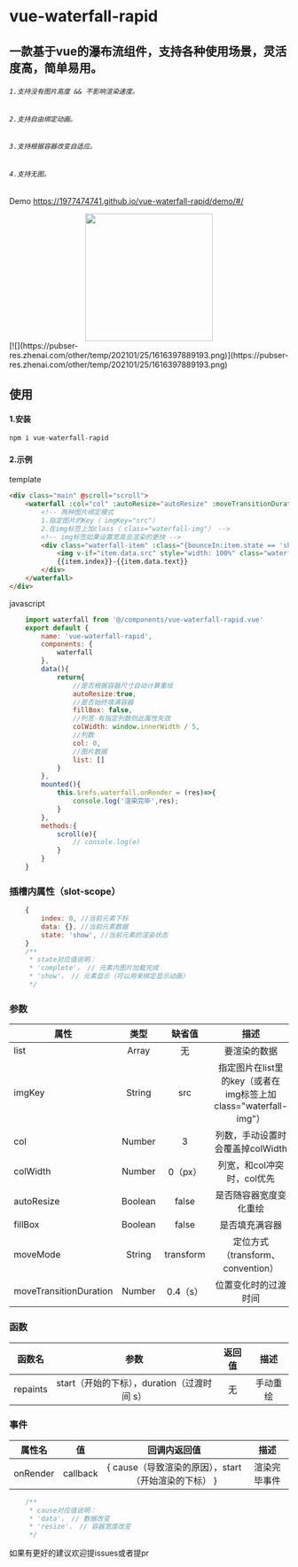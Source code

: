 # vue-waterfall-rapid
## 一款基于vue的瀑布流组件，支持各种使用场景，灵活度高，简单易用。
###### `1.支持没有图片高度 && 不影响渲染速度。`
###### `2.支持自由绑定动画。`
###### `3.支持根据容器改变自适应。`
###### `4.支持无图。`
Demo https://1977474741.github.io/vue-waterfall-rapid/demo/#/
<div align=center ><img width="230" height="230" src="https://pubser-res.zhenai.com/other/temp/202101/25/1616397889193.png"/></div>
[![](https://pubser-res.zhenai.com/other/temp/202101/25/1616397889193.png)](https://pubser-res.zhenai.com/other/temp/202101/25/1616397889193.png)

## 使用
#### 1.安装
```javaScript
npm i vue-waterfall-rapid
```
#### 2.示例
template
```html
<div class="main" @scroll="scroll">
    <waterfall :col="col" :autoResize="autoResize" :moveTransitionDuration="0.4" :fillBox="fillBox" :col-        width="colWidth" :list="list" ref="waterfall" imgKey="src">
        <!-- 两种图片绑定模式
        1.指定图片的Key（ imgKey="src"）
        2.在img标签上加class（ class="waterfall-img"） -->
        <!-- img标签如果设置宽高会渲染的更快 -->
        <div class="waterfall-item" :class="{bounceIn:item.state == 'show'}" slot-scope="item">
            <img v-if="item.data.src" style="width: 100%" class="waterfall-img" :src="item.data.src">
            {{item.index}}-{{item.data.text}}
        </div>
    </waterfall>
</div>
```
javascript
```javascript
    import waterfall from '@/components/vue-waterfall-rapid.vue'
    export default {
        name: 'vue-waterfall-rapid',
        components: {
            waterfall
        },
        data(){
            return{
                //是否根据容器尺寸自动计算重绘
                autoResize:true,
                //是否始终填满容器
                fillBox: false,
                //列宽-有指定列数则此属性失效
                colWidth: window.innerWidth / 5,
                //列数
                col: 0,
                //图片数据
                list: []
            }
        },
        mounted(){
            this.$refs.waterfall.onRender = (res)=>{
                console.log('渲染完毕',res);
            }
        },
        methods:{
            scroll(e){
                // console.log(e)
            }
        }
    }
```
### 插槽内属性（slot-scope）
```javascript
    {
        index: 0, //当前元素下标
        data: {}, //当前元素数据
        state: 'show', //当前元素的渲染状态
    }
    /**
     * state对应值说明：
     * 'complete'， // 元素内图片加载完成
     * 'show'， // 元素显示（可以用来绑定显示动画）
     */
```
### 参数
| 属性           | 类型   | 缺省值  | 描述  |
| ------------- |:------:|:------:|:-----:|
| list      | Array  | 无       |要渲染的数据|
| imgKey    | String | src      |指定图片在list里的key（或者在img标签上加 class="waterfall-img"）|
| col       | Number | 3        |列数，手动设置时会覆盖掉colWidth|
| colWidth  | Number | 0（px）  |列宽，和col冲突时，col优先|
| autoResize| Boolean | false   |是否随容器宽度变化重绘|
| fillBox   | Boolean | false   |是否填充满容器|
| moveMode  | String | transform |定位方式（transform、convention）|
| moveTransitionDuration| Number | 0.4（s）     |位置变化时的过渡时间|
### 函数
| 函数名         | 参数          | 返回值  |描述|
| ------------- |:------:   |:------:|:------:|
| repaints      |  start（开始的下标），duration（过渡时间 s）  |   无   |手动重绘|
### 事件
| 属性名         | 值  | 回调内返回值  |描述|
| ------------- |:------:|:------:|:------:|
| onRender      |  callback  |   { cause（导致渲染的原因），start（开始渲染的下标） }   |渲染完毕事件|
```javascript
    /**
     * cause对应值说明：
     * 'data'， // 数据改变
     * 'resize'， // 容器宽度改变
     */
```
如果有更好的建议欢迎提issues或者提pr
